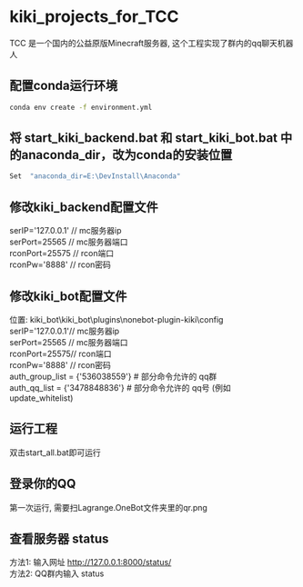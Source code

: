 # kiki_projects_for_TCC
TCC 是一个国内的公益原版Minecraft服务器, 这个工程实现了群内的qq聊天机器人


## 配置conda运行环境
```bash
conda env create -f environment.yml
```

## 将 start_kiki_backend.bat 和 start_kiki_bot.bat 中的anaconda_dir，改为conda的安装位置
```bash
Set  "anaconda_dir=E:\DevInstall\Anaconda"
```

## 修改kiki_backend配置文件
serIP='127.0.0.1'  // mc服务器ip <br />
serPort=25565    // mc服务器端口 <br />
rconPort=25575  // rcon端口 <br />
rconPw='8888'  // rcon密码

## 修改kiki_bot配置文件
位置: kiki_bot\kiki_bot\plugins\nonebot-plugin-kiki\config <br />
serIP='127.0.0.1'// mc服务器ip <br />
serPort=25565 // mc服务器端口 <br />
rconPort=25575// rcon端口 <br />
rconPw='8888' // rcon密码<br />
auth_group_list = {'536038559'}     # 部分命令允许的 qq群<br />
auth_qq_list = {'3478848836'}   # 部分命令允许的 qq号 (例如 update_whitelist)

## 运行工程
双击start_all.bat即可运行

## 登录你的QQ
第一次运行, 需要扫Lagrange.OneBot文件夹里的qr.png

## 查看服务器 status
方法1: 输入网址 http://127.0.0.1:8000/status/ <br />
方法2: QQ群内输入 status
